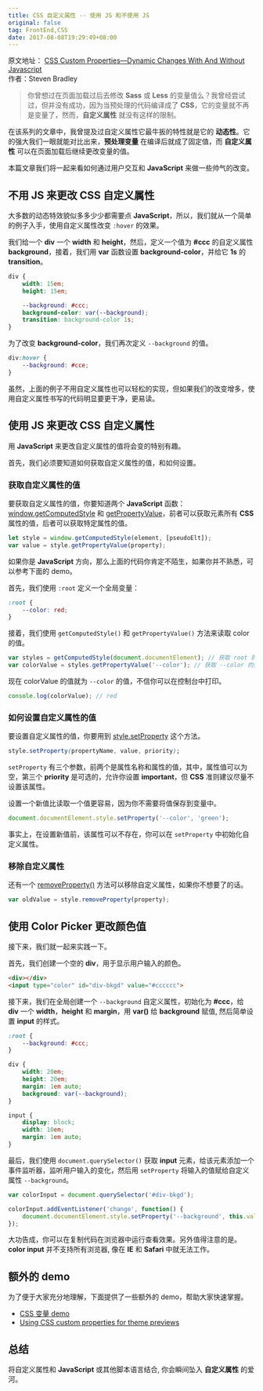 ```yaml
---
title: CSS 自定义属性 -- 使用 JS 和不使用 JS
original: false
tag: FrontEnd,CSS
date: 2017-08-08T19:29:49+08:00
---
```


<div class="original-info">
  <div className="original-address">
    原文地址：
    <a
      href="http://vanseodesign.com/css/custom-properties-and-javascript/?utm_source=CSS-Weekly&utm_campaign=Issue-276&utm_medium=web"
      target="_blank"
      rel="noopener noreferrer"
    >
      CSS Custom Properties—Dynamic Changes With And Without Javascript
    </a>
  </div>
  <div className="original-auth">作者：Steven Bradley</div>
</div>

> 你曾想过在页面加载过后去修改 **Sass** 或 **Less** 的变量值么？我曾经尝试过，但并没有成功，因为当预处理的代码编译成了 **CSS**，它的变量就不再是变量了，然而，**自定义属性** 就没有这样的限制。

在该系列的文章中，我曾提及过自定义属性它最牛扳的特性就是它的 **动态性**。它的强大我们一眼就能对比出来，**预处理变量** 在编译后就成了固定值，而 **自定义属性** 可以在页面加载后继续更改变量的值。

本篇文章我们将一起来看如何通过用户交互和 **JavaScript** 来做一些帅气的改变。

## 不用 JS 来更改 CSS 自定义属性

大多数的动态特效貌似多多少少都需要点 **JavaScript**，所以，我们就从一个简单的例子入手，使用自定义属性改变 `:hover` 的效果。

我们给一个 **div** 一个 **width** 和 **height**，然后，定义一个值为 **#ccc** 的自定义属性 **background**，接着，我们用 **var** 函数设置 **background-color**，并给它 **1s** 的 **transition**。

```css
div {
	width: 15em;
	height: 15em;

	--background: #ccc;
	background-color: var(--background);
	transition: background-color 1s;
}
```

为了改变 **background-color**，我们再次定义 `--background` 的值。

```css
div:hover {
	--background: #cce;
}
```

虽然，上面的例子不用自定义属性也可以轻松的实现，但如果我们的改变增多，使用自定义属性书写的代码明显要更干净，更易读。

## 使用 JS 来更改 CSS 自定义属性

用 **JavaScript** 来更改自定义属性的值将会变的特别有趣。

首先，我们必须要知道如何获取自定义属性的值，和如何设置。

### 获取自定义属性的值

要获取自定义属性的值，你要知道两个 **JavaScript** 函数：[window.getComputedStyle](http://t.cn/RyWZ4kT) 和 [getPropertyValue](http://t.cn/R9l85oZ)，前者可以获取元素所有 **CSS** 属性的值，后者可以获取特定属性的值。

```JavaScript
let style = window.getComputedStyle(element, [pseudoElt]);
var value = style.getPropertyValue(property);
```

如果你是 **JavaScript** 方向，那么上面的代码你肯定不陌生，如果你并不熟悉，可以参考下面的 demo。

首先，我们使用 `:root` 定义一个全局变量：

```css
:root {
	--color: red;
}
```

接着，我们使用 `getComputedStyle()` 和 `getPropertyValue()` 方法来读取 color 的值。

```js
var styles = getComputedStyle(document.documentElement); // 获取 root 的样式
var colorValue = styles.getPropertyValue('--color'); // 获取 --color 的值
```

现在 colorValue 的值就为 `--color` 的值，不信你可以在控制台中打印。

```js
console.log(colorValue); // red
```

### 如何设置自定义属性的值

要设置自定义属性的值，你要用到 [style.setProperty](http://t.cn/R9lEgBy) 这个方法。

```css
style.setProperty(propertyName, value, priority);
```

`setProperty` 有三个参数，前两个是属性名称和属性的值，其中，属性值可以为空，第三个 **priority** 是可选的，允许你设置 **important**，但 **CSS** 准则建议尽量不设置该属性。

设置一个新值比读取一个值更容易，因为你不需要将值保存到变量中。

```js
document.documentElement.style.setProperty('--color', 'green');
```

事实上，在设置新值前，该属性可以不存在，你可以在 `setProperty` 中初始化自定义属性。

### 移除自定义属性

还有一个 [removeProperty()](http://t.cn/R9ln8Pa) 方法可以移除自定义属性，如果你不想要了的话。

```js
var oldValue = style.removeProperty(property);
```

## 使用 Color Picker 更改颜色值

接下来，我们就一起来实践一下。

首先，我们创建一个空的 **div**，用于显示用户输入的颜色。

```html
<div></div>
<input type="color" id="div-bkgd" value="#cccccc">
```

接下来，我们在全局创建一个 `--background` 自定义属性，初始化为 **#ccc**，给 **div** 一个 **width**，**height** 和 **margin**，用 **var()** 给 **background** 赋值, 然后简单设置 **input** 的样式。

```css
:root {
	--background: #ccc;
}

div {
	width: 20em;
	height: 20em;
	margin: 1em auto;
	background: var(--background);
}

input {
	display: block;
	width: 10em;
	margin: 1em auto;
}
```

最后，我们使用 `document.querySelector()` 获取 **input** 元素，给该元素添加一个事件监听器，监听用户输入的变化，然后用 `setProperty` 将输入的值赋给自定义属性 `--background`。

```js
var colorInput = document.querySelector('#div-bkgd');

colorInput.addEventListener('change', function() {
	document.documentElement.style.setProperty('--background', this.value);
});
```

大功告成，你可以在复制代码在浏览器中运行查看效果。另外值得注意的是。**color input** 并不支持所有浏览器, 像在 **IE** 和 **Safari** 中就无法工作。

## 额外的 demo

为了便于大家充分地理解，下面提供了一些额外的 demo，帮助大家快速掌握。

- [CSS 变量 demo](http://t.cn/R9YUySH)
- [Using CSS custom properties for theme previews](http://t.cn/R9lmFHb)

## 总结

将自定义属性和 **JavaScript** 或其他脚本语言结合, 你会瞬间坠入 **自定义属性** 的爱河。
